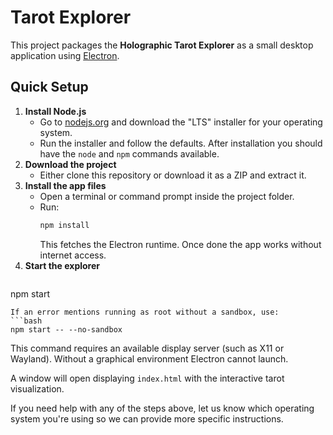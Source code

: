 # Tarot Explorer

This project packages the **Holographic Tarot Explorer** as a small desktop application using [Electron](https://www.electronjs.org/).

## Quick Setup

1. **Install Node.js**
   - Go to [nodejs.org](https://nodejs.org/) and download the "LTS" installer for your operating system.
   - Run the installer and follow the defaults. After installation you should have the `node` and `npm` commands available.
2. **Download the project**
   - Either clone this repository or download it as a ZIP and extract it.
3. **Install the app files**
   - Open a terminal or command prompt inside the project folder.
   - Run:
     ```bash
     npm install
     ```
     This fetches the Electron runtime. Once done the app works without internet access.
4. **Start the explorer**
   ```bash
  npm start
  ```
  If an error mentions running as root without a sandbox, use:
  ```bash
  npm start -- --no-sandbox
  ```

This command requires an available display server (such as X11 or Wayland).
Without a graphical environment Electron cannot launch.

A window will open displaying `index.html` with the interactive tarot visualization.

If you need help with any of the steps above, let us know which operating system you're using so we can provide more specific instructions.
